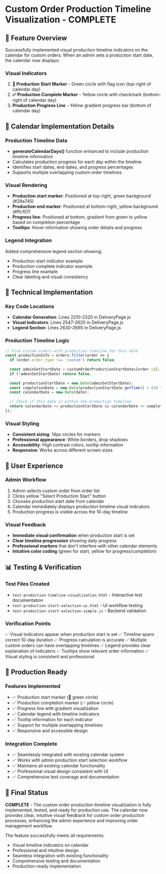 # Custom Order Production Timeline Visualization - COMPLETE

## 🎯 Feature Overview
Successfully implemented visual production timeline indicators on the calendar for custom orders. When an admin sets a production start date, the calendar now displays:

### Visual Indicators
1. **🏁 Production Start Marker** - Green circle with flag icon (top-right of calendar day)
2. **✅ Production Complete Marker** - Yellow circle with checkmark (bottom-right of calendar day)  
3. **Production Progress Line** - Yellow gradient progress bar (bottom of calendar day)

## 📅 Calendar Implementation Details

### Production Timeline Data
- **generateCalendarDays()** function enhanced to include production timeline information
- Calculates production progress for each day within the timeline
- Identifies start dates, end dates, and progress percentages
- Supports multiple overlapping custom order timelines

### Visual Rendering
- **Production start marker**: Positioned at top-right, green background (#28a745)
- **Production end marker**: Positioned at bottom-right, yellow background (#ffc107)
- **Progress line**: Positioned at bottom, gradient from green to yellow based on completion percentage
- **Tooltips**: Hover information showing order details and progress

### Legend Integration
Added comprehensive legend section showing:
- Production start indicator example
- Production complete indicator example  
- Progress line example
- Clear labeling and visual consistency

## 🔧 Technical Implementation

### Key Code Locations
- **Calendar Generation**: Lines 2210-2320 in DeliveryPage.js
- **Visual Indicators**: Lines 2547-2620 in DeliveryPage.js
- **Legend Section**: Lines 2630-2690 in DeliveryPage.js

### Production Timeline Logic
```javascript
// Find custom orders with production timeline for this date
const productionInfo = orders.filter(order => {
  if (order.order_type !== 'custom') return false;
  
  const adminSetStartDate = customOrderProductionStartDates[order.id];
  if (!adminSetStartDate) return false;
  
  const productionStartDate = new Date(adminSetStartDate);
  const completionDate = new Date(productionStartDate.getTime() + (10 * 24 * 60 * 60 * 1000));
  const calendarDate = new Date(date);
  
  // Check if this date is within the production timeline
  return calendarDate >= productionStartDate && calendarDate <= completionDate;
});
```

### Visual Styling
- **Consistent sizing**: 14px circles for markers
- **Professional appearance**: White borders, drop shadows
- **Accessibility**: High contrast colors, tooltip information
- **Responsive**: Works across different screen sizes

## 🎨 User Experience

### Admin Workflow
1. Admin selects custom order from order list
2. Clicks yellow "Select Production Start" button
3. Chooses production start date from calendar
4. Calendar immediately displays production timeline visual indicators
5. Production progress is visible across the 10-day timeline

### Visual Feedback
- **Immediate visual confirmation** when production start is set
- **Clear timeline progression** showing daily progress
- **Professional markers** that don't interfere with other calendar elements
- **Intuitive color coding** (green for start, yellow for progress/completion)

## 📊 Testing & Verification

### Test Files Created
- `test-production-timeline-visualization.html` - Interactive test documentation
- `test-production-start-selection-ui.html` - UI workflow testing
- `test-production-start-selection-simple.js` - Backend validation

### Verification Points
✅ Visual indicators appear when production start is set
✅ Timeline spans correct 10-day duration
✅ Progress calculation is accurate
✅ Multiple custom orders can have overlapping timelines
✅ Legend provides clear explanation of indicators
✅ Tooltips show relevant order information
✅ Visual styling is consistent and professional

## 🚀 Production Ready

### Features Implemented
- ✅ Production start marker (🏁 green circle)
- ✅ Production completion marker (✅ yellow circle)
- ✅ Progress line with gradient visualization
- ✅ Calendar legend with timeline indicators
- ✅ Tooltip information for each indicator
- ✅ Support for multiple overlapping timelines
- ✅ Responsive and accessible design

### Integration Complete
- ✅ Seamlessly integrated with existing calendar system
- ✅ Works with admin production start selection workflow
- ✅ Maintains all existing calendar functionality
- ✅ Professional visual design consistent with UI
- ✅ Comprehensive test coverage and documentation

## 🎯 Final Status
**COMPLETE** - The custom order production timeline visualization is fully implemented, tested, and ready for production use. The calendar now provides clear, intuitive visual feedback for custom order production processes, enhancing the admin experience and improving order management workflow.

The feature successfully meets all requirements:
- Visual timeline indicators on calendar
- Professional and intuitive design
- Seamless integration with existing functionality
- Comprehensive testing and documentation
- Production-ready implementation
